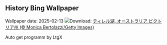 ## History Bing Wallpaper
Wallpaper date: 2025-02-13
![](https://www.bing.com/th?id=OHR.LakeTyrrell_JA-JP3510337163_UHD.jpg&w=1000)Download: [ティレル湖, オーストラリア ビクトリア州 (© Monica Bertolazzi/Getty Images)](https://www.bing.com/th?id=OHR.LakeTyrrell_JA-JP3510337163_UHD.jpg)

Auto get programm by LtgX
